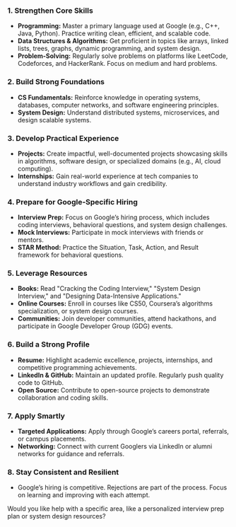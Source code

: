 ### 1. **Strengthen Core Skills**
   - **Programming:** Master a primary language used at Google (e.g., C++, Java, Python). Practice writing clean, efficient, and scalable code.
   - **Data Structures & Algorithms:** Get proficient in topics like arrays, linked lists, trees, graphs, dynamic programming, and system design.
   - **Problem-Solving:** Regularly solve problems on platforms like LeetCode, Codeforces, and HackerRank. Focus on medium and hard problems.

### 2. **Build Strong Foundations**
   - **CS Fundamentals:** Reinforce knowledge in operating systems, databases, computer networks, and software engineering principles.
   - **System Design:** Understand distributed systems, microservices, and design scalable systems.

### 3. **Develop Practical Experience**
   - **Projects:** Create impactful, well-documented projects showcasing skills in algorithms, software design, or specialized domains (e.g., AI, cloud computing).
   - **Internships:** Gain real-world experience at tech companies to understand industry workflows and gain credibility.

### 4. **Prepare for Google-Specific Hiring**
   - **Interview Prep:** Focus on Google’s hiring process, which includes coding interviews, behavioral questions, and system design challenges.
   - **Mock Interviews:** Participate in mock interviews with friends or mentors.
   - **STAR Method:** Practice the Situation, Task, Action, and Result framework for behavioral questions.

### 5. **Leverage Resources**
   - **Books:** Read "Cracking the Coding Interview," "System Design Interview," and "Designing Data-Intensive Applications."
   - **Online Courses:** Enroll in courses like CS50, Coursera’s algorithms specialization, or system design courses.
   - **Communities:** Join developer communities, attend hackathons, and participate in Google Developer Group (GDG) events.

### 6. **Build a Strong Profile**
   - **Resume:** Highlight academic excellence, projects, internships, and competitive programming achievements.
   - **LinkedIn & GitHub:** Maintain an updated profile. Regularly push quality code to GitHub.
   - **Open Source:** Contribute to open-source projects to demonstrate collaboration and coding skills.

### 7. **Apply Smartly**
   - **Targeted Applications:** Apply through Google’s careers portal, referrals, or campus placements.
   - **Networking:** Connect with current Googlers via LinkedIn or alumni networks for guidance and referrals.

### 8. **Stay Consistent and Resilient**
   - Google’s hiring is competitive. Rejections are part of the process. Focus on learning and improving with each attempt.

Would you like help with a specific area, like a personalized interview prep plan or system design resources?